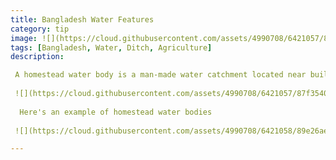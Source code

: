 ```yaml
---
title: Bangladesh Water Features
category: tip
image: ![](https://cloud.githubusercontent.com/assets/4990708/6421057/87f35406-be99-11e4-9e9d-d35a60a931ad.PNG)
tags: [Bangladesh, Water, Ditch, Agriculture]
description:

 A homestead water body is a man-made water catchment located near buildings and houses. Water color will vary greatly depending on the purpose of the homestead water body. wiki.openstreetmap.org/wiki/Water
 
 ![](https://cloud.githubusercontent.com/assets/4990708/6421057/87f35406-be99-11e4-9e9d-d35a60a931ad.PNG)
 
  Here's an example of homestead water bodies
  
 ![](https://cloud.githubusercontent.com/assets/4990708/6421058/89e26ae0-be99-11e4-94fb-7cb54a5c28b8.PNG)

---
```


